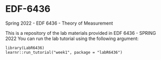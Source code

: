 # EDF-6436
Spring 2022 - EDF 6436 - Theory of Measurement 

This is a repository of the lab materials provided in EDF 6436 - SPRING 2022
You can run the lab tutorial using the following argument: 

``library(LabR6436)``\
``learnr::run_tutorial("week1", package = "labR6436")``
